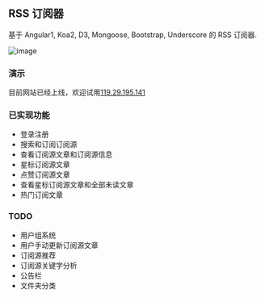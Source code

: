 ## RSS 订阅器

基于 Angular1, Koa2, D3, Mongoose, Bootstrap, Underscore 的 RSS 订阅器.

![image](https://raw.githubusercontent.com/ruiming/rss/master/public/img/preview.png)

### 演示

目前网站已经上线，欢迎试用[119.29.195.141](http://119.29.195.141/)


### 已实现功能

- 登录注册
- 搜索和订阅订阅源
- 查看订阅源文章和订阅源信息
- 星标订阅源文章
- 点赞订阅源文章
- 查看星标订阅源文章和全部未读文章
- 热门订阅文章



### TODO

- 用户组系统
- 用户手动更新订阅源文章
- 订阅源推荐
- 订阅源关键字分析
- 公告栏
- 文件夹分类

